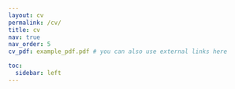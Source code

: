 ```yaml
---
layout: cv
permalink: /cv/
title: cv
nav: true
nav_order: 5
cv_pdf: example_pdf.pdf # you can also use external links here

toc:
  sidebar: left
---
```

